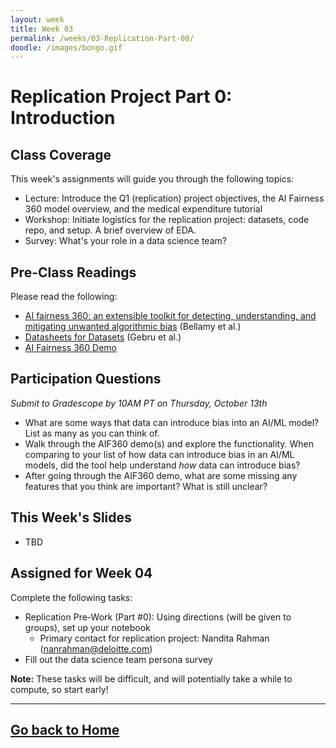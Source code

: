 ```yaml
---
layout: week
title: Week 03
permalink: /weeks/03-Replication-Part-00/
doodle: /images/bongo.gif
---
```


# Replication Project Part 0: Introduction

## Class Coverage
This week's assignments will guide you through the following topics:
* Lecture: Introduce the Q1 (replication) project objectives, the AI Fairness 360 model overview, and the medical expenditure tutorial
* Workshop: Initiate logistics for the replication project: datasets, code repo, and setup. A brief overview of EDA.
* Survey: What's your role in a data science team?

## Pre-Class Readings
Please read the following:
* [AI fairness 360: an extensible toolkit for detecting, understanding, and mitigating unwanted algorithmic bias](https://arxiv.org/pdf/1810.01943.pdf) (Bellamy et al.)
* [Datasheets for Datasets](https://arxiv.org/abs/1803.09010) (Gebru et al.)
* [AI Fairness 360 Demo](https://aif360.mybluemix.net/data)

## Participation Questions 
_Submit to Gradescope by 10AM PT on Thursday, October 13th_
* What are some ways that data can introduce bias into an AI/ML model? List as many as you can think of.
* Walk through the AIF360 demo(s) and explore the functionality. When comparing to your list of how data can introduce bias in an AI/ML models, did the tool help understand *how* data can introduce bias? 
* After going through the AIF360 demo, what are some missing any features that you think are important? What is still unclear?

## This Week's Slides
* TBD

## Assigned for Week 04
Complete the following tasks:
* Replication Pre-Work (Part #0): Using directions (will be given to groups), set up your notebook
  * Primary contact for replication project: Nandita Rahman (nanrahman@deloitte.com)
* Fill out the data science team persona survey

**Note:** These tasks will be difficult, and will potentially take a while to compute, so start early!

---
[Go back to Home](https://nanrahman.github.io/capstone-responsible-ai/)
---
